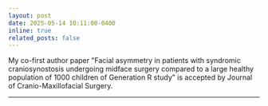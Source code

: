 ```yaml
---
layout: post
date: 2025-05-14 10:11:00-0400
inline: true
related_posts: false
---
```

My co-first author paper "Facial asymmetry in patients with syndromic craniosynostosis undergoing midface surgery
compared to a large healthy population of 1000 children of Generation R study" is accepted by Journal of Cranio-Maxillofacial Surgery.


***
